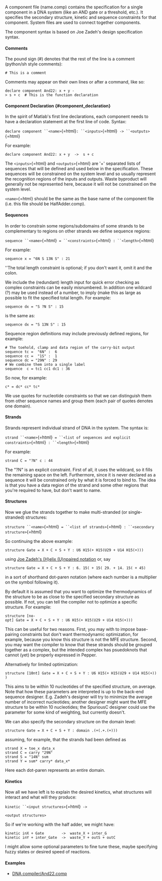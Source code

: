 A component file (name.comp) contains the specification for a single
component in a DNA system (like an AND gate or a threshold, etc.). It
specifies the secondary structure, kinetic and sequence constraints for
that component. System files are used to connect together components.

The component syntax is based on Joe Zadeh\'s design specification
syntax.

#### Comments

The pound sign (\#) denotes that the rest of the line is a comment
(python/sh style comments):

`# This is a comment`

Comments may appear on their own lines or after a command, like so:

`declare component And22: x + y -> s + c  # This is the function declaration`

#### Component Declaration {#component_declaration}

In the spirit of Matlab\'s first line declarations, each component needs
to have a declaration statement at the first line of code. Syntax:

`declare component ``<name>`{=html}`: ``<inputs>`{=html}` -> ``<outputs>`{=html}

For example:

`declare component And22: x + y  ->  s + c`

The `<inputs>`{=html} and `<outputs>`{=html} are \'+\' separated lists
of sequences that will be defined and used below in the specification.
These sequences will be constrained on the system level and so usually
represent the recognition regions of the inputs and outputs. Waste
byproduct will generally not be represented here, because it will not be
constrained on the system level.

`<name>`{=html} should be the same as the base name of the component
file (i.e. this file should be HalfAdder.comp).

#### Sequences

In order to constrain some regions/subdomains of some strands to be
complementary to regions on other strands we define sequence regions:

`sequence ``<name>`{=html}` = ``<constraints>`{=html}` : ``<length>`{=html}

For example:

`sequence x = "6N S 13N S" : 21`

\'\'The total length constraint is optional; if you don\'t want it, omit
it and the colon.

We include the (redundant) length input for quick error checking as
complex constraints can be easily misnumbered. In addition one wildcard
(?) may be used instead of a number, to imply (make this as large as
possible to fit the specified total length. For example:

`sequence dx = "S ?N S" : 15`

is the same as:

`sequence dx = "S 13N S" : 15`

Sequence region definitions may include previously defined regions, for
example:

`# The toehold, clamp and data region of the carry-bit output`\
`sequence tc =  "6N" :  6`\
`sequence cc =  "1S" :  1`\
`sequence dc = "29N" : 29`\
`# We combine them into a single label`\
`sequence  c = tc1 cc1 dc1 : 36`

So now, for example:

`c* = dc* cc* tc*`

We use quotes for nucleotide constraints so that we can distinguish them
from other sequence names and group them (each pair of quotes denotes
one domain).

#### Strands

Strands represent individual strand of DNA in the system. The syntax is:

`strand ``<name>`{=html}` = ``<list of sequences and explicit constraints>`{=html}` : ``<length>`{=html}

For example:

`strand C = "?N" c : 44`

The \"?N\" is an explicit constraint. First of all, it uses the
wildcard, so it fills the remaining space on the left. Furthermore,
since it is never declared as a sequence it will be constrained only by
what it is forced to bind to. The idea is that you have a data region of
the strand and some other regions that you\'re required to have, but
don\'t want to name.

#### Structures

Now we glue the strands together to make multi-stranded (or
single-stranded) structures:

`structure ``<name>`{=html}` = ``<list of strands>`{=html}` : ``<secondary structure>`{=html}

So continuing the above example:

`structure Gate = X + C + S + Y : U6 H15(+ H15(U29 + U14 H15(+)))`

using [Joe Zadeh\'s (H)elix (U)npaired
notation](./joe-zadeh-helix-unpaired-notation.md) or, say

`structure Gate = X + C + S + Y : 6. 15( + 15( 29. + 14. 15( + 45)`

in a sort of shorthand dot-paren notation (where each number is a
multiplier on the symbol following it).

By default it is assumed that you want to optimize the thermodynamics of
the structure to be as close to the specified secondary structure as
possible. If not, you can tell the compiler not to optimize a specific
structure. For example:

`structure [no-opt] Gate = X + C + S + Y : U6 H15(+ H15(U29 + U14 H15(+)))`

This can be useful for two reasons. First, you may with to impose
base-pairing constraints but don\'t want thermodynamic optimization, for
example, because you know this structure is not the MFE structure.
Second, you may want the compiler to know that these strands should be
grouped together as a complex, but the intended complex has psuedoknots
that cannot (yet) be properly expressed in Pepper.

Alternatively for limited optimization:

`structure [10nt] Gate = X + C + S + Y : U6 H15(+ H15(U29 + U14 H15(+)))`

This aims to be within 10 nucleotides of the specified structure, on
average. Note that how these parameters are interpreted is up to the
back-end sequence designer. E.g. Zadeh\'s designer will try to minimize
the average number of incorrect nucleotides; another designer might want
the MFE structure to be within 10 nucleotides; the SpuriousC designer
could use the parameter for some kind of weighting, but currently
doesn\'t.

We can also specify the secondary structure on the domain level:

`structure Gate = X + C + S + Y : domain .(+(.+.(+)))`

assuming, for example, that the strands had been defined as

`strand X = toe_x data_x`\
`strand C = carry "29N"`\
`strand S = "14N" sum`\
`strand Y = sum* carry* data_x*`

Here each dot-paren represents an entire domain.

#### Kinetics

Now all we have left is to explain the desired kinetics, what structures
will interact and what will they produce:

`kinetic ``<input structures>`{=html}` -> `

```{=html}
<output structures>
```
So if we\'re working with the half adder, we might have:

`kinetic inX + Gate        ->  waste_X + inter_G`\
`kinetic inY + inter_Gate  ->  waste_Y + outS + outC`

I might allow some optional parameters to fine tune these, maybe
specifying fuzzy states or desired speed of reactions.

#### Examples

-   [DNA compiler/And22.comp](DNA_compiler/And22.comp "wikilink")
